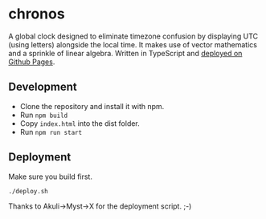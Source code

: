 # chronos

A global clock designed to eliminate timezone confusion by displaying UTC (using letters) alongside the local time. It makes use of vector mathematics and a sprinkle of linear algebra. Written in TypeScript and [deployed on Github Pages](https://NukedOne.github.io/chronos/).

## Development

- Clone the repository and install it with npm.
- Run `npm build`
- Copy `index.html` into the dist folder.
- Run `npm run start`

## Deployment

Make sure you build first.

```
./deploy.sh
```

Thanks to Akuli->Myst->X for the deployment script. ;-)
